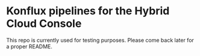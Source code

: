 # Konflux pipelines for the Hybrid Cloud Console

This repo is currently used for testing purposes.
Please come back later for a proper README.
